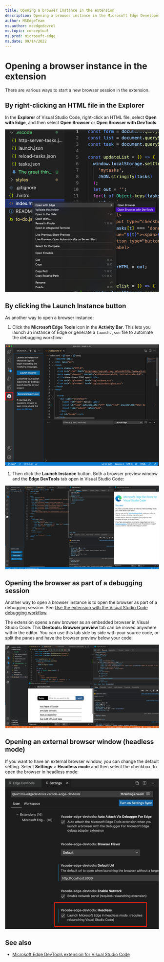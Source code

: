 ```yaml
---
title: Opening a browser instance in the extension
description: Opening a browser instance in the Microsoft Edge Developer Tools extension for Visual Studio Code.
author: MSEdgeTeam
ms.author: msedgedevrel
ms.topic: conceptual
ms.prod: microsoft-edge
ms.date: 09/14/2022
---
```

# Opening a browser instance in the extension

There are various ways to start a new browser session in the extension.


<!-- ====================================================================== -->
## By right-clicking an HTML file in the Explorer

In the **Explorer** of Visual Studio Code, right-click an HTML file, select **Open with Edge**, and then select **Open Browser** or **Open Browser with DevTools**:
    
![Right-click an HTML file in the Explorer to open it with Edge with or without DevTools](../microsoft-edge-devtools-extension-images/context-menu-open-in-code.png)


<!-- ====================================================================== -->
## By clicking the Launch Instance button

As another way to open a browser instance:

1. Click the **Microsoft Edge Tools** icon in the **Activity Bar**.  This lets you launch an instance of Edge or generate a `launch.json` file to automate the debugging workflow:

![Microsoft Edge DevTools for Visual Studio Code extension](../microsoft-edge-devtools-extension-images/extension-icon.png)

1. Then click the **Launch Instance** button.  Both a browser preview window and the **Edge DevTools** tab open in Visual Studio Code:

![Select Launch Instance to open the browser in Visual Studio Code](../microsoft-edge-devtools-extension-images/devtools-extension-new-browser-instance.png)


<!-- ====================================================================== -->
## Opening the browser as part of a debugging session

Another way to open a browser instance is to open the browser as part of a debugging session.  See [Use the extension with the Visual Studio Code debugging workflow](./extension-debugging-workflow.md).

The extension opens a new browser as an embedded browser in Visual Studio Code. This **Devtools: Browser preview** tab can be moved anywhere within the editor. You can use this tab side by side with your source code, or split the panes and have the browser preview below your code:

![Extension open in Visual Studio Code showing the browser preview below the source code and the DevTools to the right](../microsoft-edge-devtools-extension-images/browser-split-down.png)


<!-- ====================================================================== -->
## Opening an external browser window (headless mode)

If you want to have an external browser window, you can change the default setting. Select **Settings** > **Headless mode** and then select the checkbox, to open the browser in headless mode:

![To open a new browser window instead of using the embedded browser, select Settings > Headless mode](../microsoft-edge-devtools-extension-images/settings-headless.png)


<!-- ====================================================================== -->
## See also

* [Microsoft Edge DevTools extension for Visual Studio Code](../microsoft-edge-devtools-extension.md)
